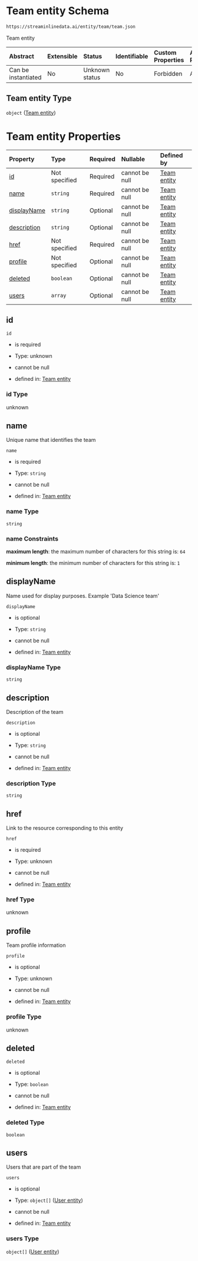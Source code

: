 # Team entity Schema

```txt
https://streaminlinedata.ai/entity/team/team.json
```

Team entity

| Abstract            | Extensible | Status         | Identifiable | Custom Properties | Additional Properties | Access Restrictions | Defined In                                                 |
| :------------------ | :--------- | :------------- | :----------- | :---------------- | :-------------------- | :------------------ | :--------------------------------------------------------- |
| Can be instantiated | No         | Unknown status | No           | Forbidden         | Allowed               | none                | [team.json](team.md "open original schema") |

## Team entity Type

`object` ([Team entity](team.md))

# Team entity Properties

| Property                    | Type          | Required | Nullable       | Defined by                                                                                                                |
| :-------------------------- | :------------ | :------- | :------------- | :------------------------------------------------------------------------------------------------------------------------ |
| [id](#id)                   | Not specified | Required | cannot be null | [Team entity](team-properties-id.md "https://streaminlinedata.ai/entity/team/team.json#/properties/id")                   |
| [name](#name)               | `string`      | Required | cannot be null | [Team entity](team-properties-name.md "https://streaminlinedata.ai/entity/team/team.json#/properties/name")               |
| [displayName](#displayname) | `string`      | Optional | cannot be null | [Team entity](team-properties-displayname.md "https://streaminlinedata.ai/entity/team/team.json#/properties/displayName") |
| [description](#description) | `string`      | Optional | cannot be null | [Team entity](team-properties-description.md "https://streaminlinedata.ai/entity/team/team.json#/properties/description") |
| [href](#href)               | Not specified | Required | cannot be null | [Team entity](team-properties-href.md "https://streaminlinedata.ai/entity/team/team.json#/properties/href")               |
| [profile](#profile)         | Not specified | Optional | cannot be null | [Team entity](team-properties-profile.md "https://streaminlinedata.ai/entity/team/team.json#/properties/profile")         |
| [deleted](#deleted)         | `boolean`     | Optional | cannot be null | [Team entity](team-properties-deleted.md "https://streaminlinedata.ai/entity/team/team.json#/properties/deleted")         |
| [users](#users)             | `array`       | Optional | cannot be null | [Team entity](team-properties-users.md "https://streaminlinedata.ai/entity/team/team.json#/properties/users")             |

## id



`id`

*   is required

*   Type: unknown

*   cannot be null

*   defined in: [Team entity](team-properties-id.md "https://streaminlinedata.ai/entity/team/team.json#/properties/id")

### id Type

unknown

## name

Unique name that identifies the team

`name`

*   is required

*   Type: `string`

*   cannot be null

*   defined in: [Team entity](team-properties-name.md "https://streaminlinedata.ai/entity/team/team.json#/properties/name")

### name Type

`string`

### name Constraints

**maximum length**: the maximum number of characters for this string is: `64`

**minimum length**: the minimum number of characters for this string is: `1`

## displayName

Name used for display purposes. Example 'Data Science team'

`displayName`

*   is optional

*   Type: `string`

*   cannot be null

*   defined in: [Team entity](team-properties-displayname.md "https://streaminlinedata.ai/entity/team/team.json#/properties/displayName")

### displayName Type

`string`

## description

Description of the team

`description`

*   is optional

*   Type: `string`

*   cannot be null

*   defined in: [Team entity](team-properties-description.md "https://streaminlinedata.ai/entity/team/team.json#/properties/description")

### description Type

`string`

## href

Link to the resource corresponding to this entity

`href`

*   is required

*   Type: unknown

*   cannot be null

*   defined in: [Team entity](team-properties-href.md "https://streaminlinedata.ai/entity/team/team.json#/properties/href")

### href Type

unknown

## profile

Team profile information

`profile`

*   is optional

*   Type: unknown

*   cannot be null

*   defined in: [Team entity](team-properties-profile.md "https://streaminlinedata.ai/entity/team/team.json#/properties/profile")

### profile Type

unknown

## deleted



`deleted`

*   is optional

*   Type: `boolean`

*   cannot be null

*   defined in: [Team entity](team-properties-deleted.md "https://streaminlinedata.ai/entity/team/team.json#/properties/deleted")

### deleted Type

`boolean`

## users

Users that are part of the team

`users`

*   is optional

*   Type: `object[]` ([User entity](user.md))

*   cannot be null

*   defined in: [Team entity](team-properties-users.md "https://streaminlinedata.ai/entity/team/team.json#/properties/users")

### users Type

`object[]` ([User entity](user.md))
